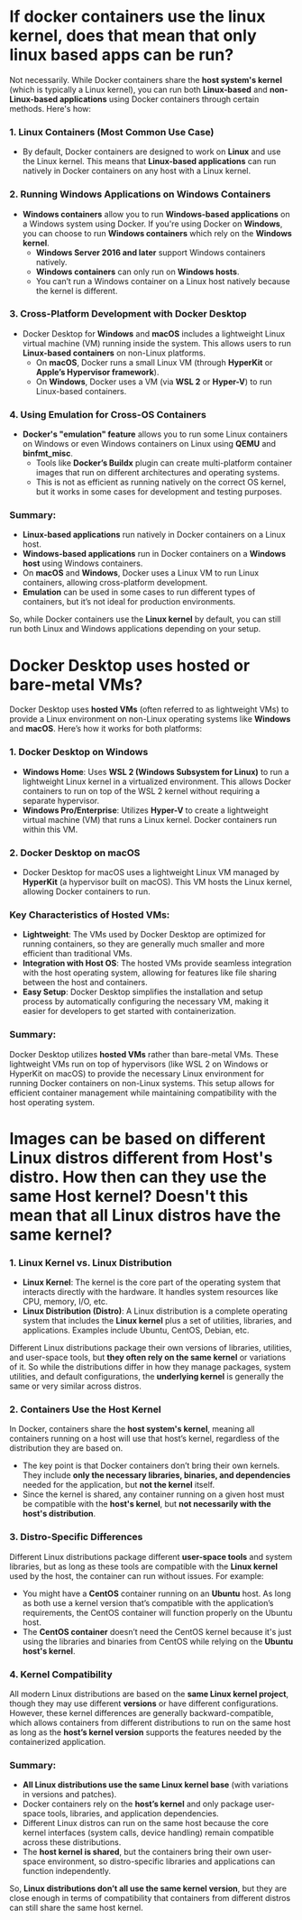 # If docker containers use the linux kernel, does that mean that only linux based apps can be run?

Not necessarily. While Docker containers share the **host system's kernel** (which is typically a Linux kernel), you can run both **Linux-based** and **non-Linux-based applications** using Docker containers through certain methods. Here's how:

### 1. **Linux Containers (Most Common Use Case)**
- By default, Docker containers are designed to work on **Linux** and use the Linux kernel. This means that **Linux-based applications** can run natively in Docker containers on any host with a Linux kernel.

### 2. **Running Windows Applications on Windows Containers**
- **Windows containers** allow you to run **Windows-based applications** on a Windows system using Docker. If you're using Docker on **Windows**, you can choose to run **Windows containers** which rely on the **Windows kernel**.
    - **Windows Server 2016 and later** support Windows containers natively.
    - **Windows containers** can only run on **Windows hosts**.
    - You can’t run a Windows container on a Linux host natively because the kernel is different.

### 3. **Cross-Platform Development with Docker Desktop**
- Docker Desktop for **Windows** and **macOS** includes a lightweight Linux virtual machine (VM) running inside the system. This allows users to run **Linux-based containers** on non-Linux platforms.
    - On **macOS**, Docker runs a small Linux VM (through **HyperKit** or **Apple’s Hypervisor framework**).
    - On **Windows**, Docker uses a VM (via **WSL 2** or **Hyper-V**) to run Linux-based containers.

### 4. **Using Emulation for Cross-OS Containers**
- **Docker's "emulation" feature** allows you to run some Linux containers on Windows or even Windows containers on Linux using **QEMU** and **binfmt_misc**.
    - Tools like **Docker’s Buildx** plugin can create multi-platform container images that run on different architectures and operating systems.
    - This is not as efficient as running natively on the correct OS kernel, but it works in some cases for development and testing purposes.

### Summary:
- **Linux-based applications** run natively in Docker containers on a Linux host.
- **Windows-based applications** run in Docker containers on a **Windows host** using Windows containers.
- On **macOS** and **Windows**, Docker uses a Linux VM to run Linux containers, allowing cross-platform development.
- **Emulation** can be used in some cases to run different types of containers, but it’s not ideal for production environments. 

So, while Docker containers use the **Linux kernel** by default, you can still run both Linux and Windows applications depending on your setup.

# Docker Desktop uses hosted or bare-metal VMs?

Docker Desktop uses **hosted VMs** (often referred to as lightweight VMs) to provide a Linux environment on non-Linux operating systems like **Windows** and **macOS**. Here’s how it works for both platforms:

### 1. **Docker Desktop on Windows**
- **Windows Home**: Uses **WSL 2 (Windows Subsystem for Linux)** to run a lightweight Linux kernel in a virtualized environment. This allows Docker containers to run on top of the WSL 2 kernel without requiring a separate hypervisor.
- **Windows Pro/Enterprise**: Utilizes **Hyper-V** to create a lightweight virtual machine (VM) that runs a Linux kernel. Docker containers run within this VM.

### 2. **Docker Desktop on macOS**
- Docker Desktop for macOS uses a lightweight Linux VM managed by **HyperKit** (a hypervisor built on macOS). This VM hosts the Linux kernel, allowing Docker containers to run.

### Key Characteristics of Hosted VMs:
- **Lightweight**: The VMs used by Docker Desktop are optimized for running containers, so they are generally much smaller and more efficient than traditional VMs.
- **Integration with Host OS**: The hosted VMs provide seamless integration with the host operating system, allowing for features like file sharing between the host and containers.
- **Easy Setup**: Docker Desktop simplifies the installation and setup process by automatically configuring the necessary VM, making it easier for developers to get started with containerization.

### Summary:
Docker Desktop utilizes **hosted VMs** rather than bare-metal VMs. These lightweight VMs run on top of hypervisors (like WSL 2 on Windows or HyperKit on macOS) to provide the necessary Linux environment for running Docker containers on non-Linux systems. This setup allows for efficient container management while maintaining compatibility with the host operating system.

# Images can be based on different Linux distros different from Host's distro. How then can they use the same Host kernel? Doesn't this mean that all Linux distros have the same kernel?

### 1. **Linux Kernel vs. Linux Distribution**
- **Linux Kernel**: The kernel is the core part of the operating system that interacts directly with the hardware. It handles system resources like CPU, memory, I/O, etc.
- **Linux Distribution (Distro)**: A Linux distribution is a complete operating system that includes the **Linux kernel** plus a set of utilities, libraries, and applications. Examples include Ubuntu, CentOS, Debian, etc.

Different Linux distributions package their own versions of libraries, utilities, and user-space tools, but **they often rely on the same kernel** or variations of it. So while the distributions differ in how they manage packages, system utilities, and default configurations, the **underlying kernel** is generally the same or very similar across distros.

### 2. **Containers Use the Host Kernel**
In Docker, containers share the **host system's kernel**, meaning all containers running on a host will use that host’s kernel, regardless of the distribution they are based on. 

- The key point is that Docker containers don’t bring their own kernels. They include **only the necessary libraries, binaries, and dependencies** needed for the application, but **not the kernel** itself.
- Since the kernel is shared, any container running on a given host must be compatible with the **host's kernel**, but **not necessarily with the host's distribution**.

### 3. **Distro-Specific Differences**
Different Linux distributions package different **user-space tools** and system libraries, but as long as these tools are compatible with the **Linux kernel** used by the host, the container can run without issues. For example:
- You might have a **CentOS** container running on an **Ubuntu** host. As long as both use a kernel version that’s compatible with the application’s requirements, the CentOS container will function properly on the Ubuntu host.
- The **CentOS container** doesn’t need the CentOS kernel because it's just using the libraries and binaries from CentOS while relying on the **Ubuntu host's kernel**.

### 4. **Kernel Compatibility**
All modern Linux distributions are based on the **same Linux kernel project**, though they may use different **versions** or have different configurations. However, these kernel differences are generally backward-compatible, which allows containers from different distributions to run on the same host as long as the **host’s kernel version** supports the features needed by the containerized application.

### Summary:
- **All Linux distributions use the same Linux kernel base** (with variations in versions and patches).
- Docker containers rely on the **host’s kernel** and only package user-space tools, libraries, and application dependencies.
- Different Linux distros can run on the same host because the core kernel interfaces (system calls, device handling) remain compatible across these distributions.
- The **host kernel is shared**, but the containers bring their own user-space environment, so distro-specific libraries and applications can function independently.

So, **Linux distributions don’t all use the same kernel version**, but they are close enough in terms of compatibility that containers from different distros can still share the same host kernel.
